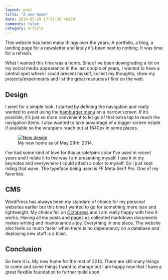 ```yaml
---
layout: post
title: "A new home"
date: 2014-05-29 17:51:29 +0200
comments: false
category: article
---
```


This website has been many things over the years. A portfolio, a blog, a landing page for a newsletter and lately it’s been next to nothing. It was time for a refresh.

What I wanted this time was a home. Since I’ve been downgrading a lot on my social media appearance in the last couple of years, I wanted to have a central spot where I could present myself, collect my thoughts, show my projects/experiments and list the great resources I find on the web.

## Design

I went for a simple look. I started by defining the navigation and really wanted to avoid using the [hamburger menu](http://exisweb.net/mobile-menu-abtest) on a narrow screen. If it’s possible, it’s just so more convenient to let go of that extra tap to reach the navigation items. I also wanted to take advantage of a bigger screen estate if available so the wrappers reach out at 1640px in some places.

<figure>
<a href="/assets/images/dist/a-new-home-1400.jpg">
    <img 
        srcset="
        /assets/images/dist/a-new-home-400.jpg 400w,
        /assets/images/dist/a-new-home-600.jpg 600w,
        /assets/images/dist/a-new-home-800.jpg 800w,
        /assets/images/dist/a-new-home-1000.jpg 1000w,
        /assets/images/dist/a-new-home-1400.jpg 1400w"
        src="/assets/images/dist/a-new-home-600.jpg"
        sizes="(min-width: 74em) 49em, 100%"
        alt="New design"
    >
</a>
<figcaption>My new home as of May 29th, 2014.</figcaption>
</figure>

I’ve had some kind of love for this purple/pink color I’ve used in recent years and I relate it to the way I am presenting myself. I use it in my keynotes and everywhere I could attach a color to myself. So I just kept riding that wave. The typeface being used is FF Meta Serif Pro. One of my favorites.

## CMS

WordPress has always been my standard of choice for my personal websites earlier but this time I wanted to go for something more lean and lightweight. My choice fell on [Octopress](http://octopress.org/) and I am really happy with how it works. Having all my posts and pages as collected markdown documents makes writing and maintenance a joy. Everything in one place. The website also feels so much faster when there is no dependency on a database and deploying new stuff is a blast.

## Conclusion
So here it is. My new home for the rest of 2014. There are still many things to come and some things I want to change but I am happy now that I have a great flexible foundation to further build upon.